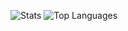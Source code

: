 
![Stats](https://github-readme-stats.vercel.app/api?username=timlg07&hide_border=true&show_icons=true&count_private=true&include_all_commits=true&bg_color=0d1117ff&theme=dark)
![Top Languages](https://github-readme-stats.vercel.app/api/top-langs/?username=timlg07&hide_border=true&bg_color=0d1117ff&exclude_repo=MatterelloMV&langs_count=10&layout=compact&theme=dark)
